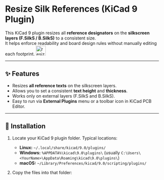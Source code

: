 # Resize Silk References (KiCad 9 Plugin)

This KiCad 9 plugin resizes all **reference designators** on the **silkscreen layers (F.SilkS / B.SilkS)** to a consistent size.  
It helps enforce readability and board design rules without manually editing each footprint.
<img width="32" height="32" alt="resize_silk_text" src="https://github.com/user-attachments/assets/056d83e3-8ee5-46fe-9741-2336cf1fbf9b" />

---

## ✨ Features
- Resizes **all reference texts** on the silkscreen layers.
- Allows you to set a consistent **text height** and **thickness**.
- Works only on external layers (F.SilkS and B.SilkS).
- Easy to run via **External Plugins** menu or a toolbar icon in KiCad PCB Editor.

---

## 📂 Installation

1. Locate your KiCad 9 plugin folder. Typical locations:
   - **Linux:** `~/.local/share/kicad/9.0/plugins/`
   - **Windows:** `%APPDATA%\kicad\9.0\plugins\`
     (usually `C:\Users\<YourName>\AppData\Roaming\kicad\9.0\plugins\`)
   - **macOS:** `~/Library/Preferences/kicad/9.0/scripting/plugins/`

2. Copy the files into that folder:
